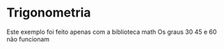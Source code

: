 # Trigonometria
Este exemplo foi feito apenas com a biblioteca math
Os graus 30 45 e 60 não funcionam
